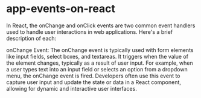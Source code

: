 # app-events-on-react
In React, the onChange and onClick events are two common event handlers used to handle user interactions in web applications. Here's a brief description of each:

onChange Event:
The onChange event is typically used with form elements like input fields, select boxes, and textareas.
It triggers when the value of the element changes, typically as a result of user input.
For example, when a user types text into an input field or selects an option from a dropdown menu, the onChange event is fired.
Developers often use this event to capture user input and update the state or data in a React component, allowing for dynamic and interactive user interfaces.
